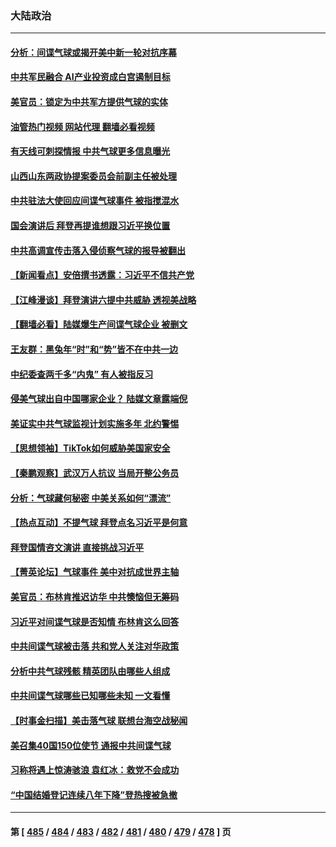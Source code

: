 ### 大陆政治
---
#### [分析：间谍气球或揭开美中新一轮对抗序幕](../../pages/ncid277/n13926499.md?02100445) 
#### [中共军民融合 AI产业投资成白宫遏制目标](../../pages/ncid277/n13926491.md?02100445) 
#### [美官员：锁定为中共军方提供气球的实体](../../pages/ncid277/n13926473.md?02100445) 
#### [油管热门视频 网站代理 翻墙必看视频](http://138.2.39.72:81/youtube.html?epic-marker?02100445)
#### [有天线可刺探情报 中共气球更多信息曝光](../../pages/ncid277/n13926469.md?02100445) 
#### [山西山东两政协提案委员会前副主任被处理](../../pages/ncid277/n13926209.md?02100445) 
#### [中共驻法大使回应间谍气球事件 被指搅混水](../../pages/ncid277/n13926089.md?02100445) 
#### [国会演讲后 拜登再提谁想跟习近平换位置](../../pages/ncid277/n13925719.md?02100445) 
#### [中共高调宣传击落入侵侦察气球的报导被翻出](../../pages/ncid277/n13925868.md?02100445) 
#### [【新闻看点】安倍撰书透露：习近平不信共产党](../../pages/ncid277/n13925919.md?02100445) 
#### [【江峰漫谈】拜登演讲六提中共威胁 透视美战略](../../pages/ncid277/n13925785.md?02100445) 
#### [【翻墙必看】陆媒爆生产间谍气球企业 被删文](../../pages/ncid277/n13925847.md?02100445) 
#### [王友群：黑兔年“时”和“势”皆不在中共一边](../../pages/ncid277/n13925764.md?02100445) 
#### [中纪委查两千多“内鬼” 有人被指反习](../../pages/ncid277/n13925844.md?02100445) 
#### [侵美气球出自中国哪家企业？ 陆媒文章露端倪](../../pages/ncid277/n13925736.md?02100445) 
#### [美证实中共气球监视计划实施多年 北约警惕](../../pages/ncid277/n13925762.md?02100445) 
#### [【思想领袖】TikTok如何威胁美国家安全](../../pages/ncid277/n13893011.md?02100445) 
#### [【秦鹏观察】武汉万人抗议 当局开整公务员](../../pages/ncid277/n13925743.md?02100445) 
#### [分析：气球藏何秘密 中美关系如何“漂流”](../../pages/ncid277/n13925577.md?02100445) 
#### [【热点互动】不提气球 拜登点名习近平是何意](../../pages/ncid277/n13925779.md?02100445) 
#### [拜登国情咨文演讲 直接挑战习近平](../../pages/ncid277/n13925761.md?02100445) 
#### [【菁英论坛】气球事件 美中对抗成世界主轴](../../pages/ncid277/n13925561.md?02100445) 
#### [美官员：布林肯推迟访华 中共懊恼但无筹码](../../pages/ncid277/n13925594.md?02100445) 
#### [习近平对间谍气球是否知情 布林肯这么回答](../../pages/ncid277/n13925690.md?02100445) 
#### [中共间谍气球被击落 共和党人关注对华政策](../../pages/ncid277/n13925608.md?02100445) 
#### [分析中共气球残骸 精英团队由哪些人组成](../../pages/ncid277/n13925696.md?02100445) 
#### [中共间谍气球哪些已知哪些未知 一文看懂](../../pages/ncid277/n13925659.md?02100445) 
#### [【时事金扫描】美击落气球 联想台海空战秘闻](../../pages/ncid277/n13925506.md?02100445) 
#### [美召集40国150位使节 通报中共间谍气球](../../pages/ncid277/n13925414.md?02100445) 
#### [习称将遇上惊涛骇浪 袁红冰：救党不会成功](../../pages/ncid277/n13925412.md?02100445) 
#### [“中国结婚登记连续八年下降”登热搜被急撤](../../pages/ncid277/n13925337.md?02100445) 

---
#### 第 [ [485](./485.md?02100445) / [484](./484.md?02100445) / [483](./483.md?02100445) / [482](./482.md?02100445) / [481](./481.md?02100445) / [480](./480.md?02100445) / [479](./479.md?02100445) / [478](./478.md?02100445) ] 页
